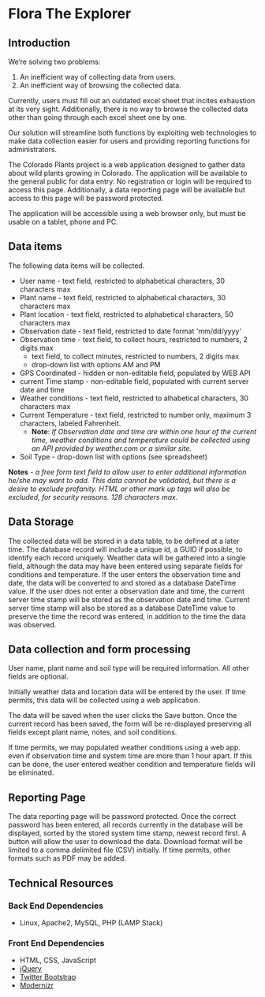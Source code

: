 # Flora The Explorer

Introduction
------------

We’re solving two problems:

1. An inefficient way of collecting data from users.
2. An inefficient way of browsing the collected data.

Currently, users must fill out an outdated excel sheet that incites exhaustion at its very sight. Additionally, there is no way to browse the collected data other than going through each excel sheet one by one.

Our solution will streamline both functions by exploiting web technologies to make data collection easier for users and providing reporting functions for administrators.

The Colorado Plants project is a web application designed to gather data about wild plants growing in Colorado. The application will be available to the general public for data entry. No registration or login will be required to access this page. Additionally, a data reporting page will be available but access to this page will be password protected.

The application will be accessible using a web browser only, but must be usable on a tablet, phone and PC.

Data items
----------

The following data items will be collected.

- User name - text field, restricted to alphabetical characters, 30 characters max
- Plant name - text field, restricted to alphabetical characters, 30 characters max
- Plant location - text field, restricted to alphabetical characters, 50 characters max
- Observation date - text field, restricted to date format 'mm/dd/yyyy'
- Observation time - text field, to collect hours, restricted to numbers, 2 digits max
  - text field, to collect minutes, restricted to numbers,  2 digits max
  - drop-down list with options AM and PM
- GPS Coordinated - hidden or non-editable field, populated by WEB API
- current Time stamp - non-editable field, populated with current server date and time
- Weather conditions - text field, restricted to alhabetical characters, 30 characters max
- Current Temperature	- text field, restricted to number only, maximum 3 characters, labeled Fahrenheit.
  - **Note**: *If Observation date and time are within one hour of the current time, weather conditions and temperature could be collected using an API provided by weather.com or a similar site.*
- Soil Type - drop-down list with options (see spreadsheet)

**Notes** - *a free form text field to allow user to enter additional information he/she may want to add. This data cannot be validated, but there is a desire to exclude profanity. HTML or other mark up tags will also be excluded, for security reasons. 128 characters max.*

Data Storage
------------

The collected data will be stored in a data table, to be defined at a later time. The database record will include a unique id, a GUID if possible, to identify each record uniquely. Weather data will be gathered into a single field, although the data may have been entered using separate fields for conditions and temperature. If the user enters the observation time and date, the data will be converted to and stored as a database DateTime value. If the user does not enter a observation date and time, the current server time stamp will be stored as the observation date and time. Current server time stamp will also be stored as a database DateTime value to preserve the time the record was entered, in addition to the time the data was observed.

Data collection and form processing
-----------------------------------

User name, plant name and soil type will be required information. All other fields are optional.

Initially weather data and location data will be entered by the user. If time permits, this data will be collected using a web application.

The data will be saved when the user clicks the Save button. Once the current record has been saved, the form will be re-displayed preserving all fields except plant name, notes, and soil conditions.

If time permits, we may populated weather conditions using a web app. even if observation time and system time are more than 1 hour apart. If this can be done, the user entered weather condition and temperature fields will be eliminated. 

Reporting Page
--------------

The data reporting page will be password protected. Once the correct password has been entered, all records currently in the database will be displayed, sorted by the stored system time stamp, newest record first. A button will allow the user to download the data. Download format will be limited to a comma delimited file (CSV) initially. If time permits, other formats such as PDF may be added.

Technical Resources
----------

### Back End Dependencies

- Linux, Apache2, MySQL, PHP (LAMP Stack)

### Front End Dependencies

- HTML, CSS, JavaScript
- [jQuery](https://code.jquery.com/)
- [Twitter Bootstrap](http://getbootstrap.com)
- [Modernizr](http://modernizr.com/)
